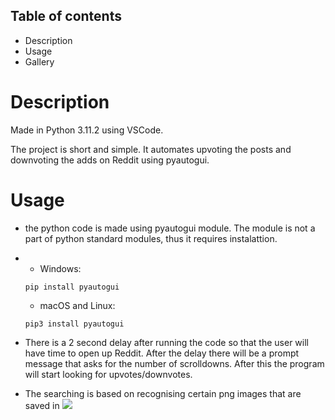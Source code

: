 ## __Table of contents__
  - Description
  - Usage
  - Gallery
# __Description__
  Made in Python 3.11.2 using VSCode.

  The project is short and simple. It automates upvoting the posts and downvoting the adds on Reddit using pyautogui.

# __Usage__
  - the python code is made using pyautogui module. The module is not a part of python standard modules, thus it requires instalattion.
  - 
    - Windows:
    ```
    pip install pyautogui
    ```
    - macOS and Linux:
    ```
    pip3 install pyautogui
    ```
    
  - There is a 2 second delay after running the code so that the user will have time to open up Reddit. After the delay there will be a prompt message that asks for the number of scrolldowns.
  After this the program will start looking for upvotes/downvotes.

  - The searching is based on recognising certain png images that are saved in ![](useful_images)
